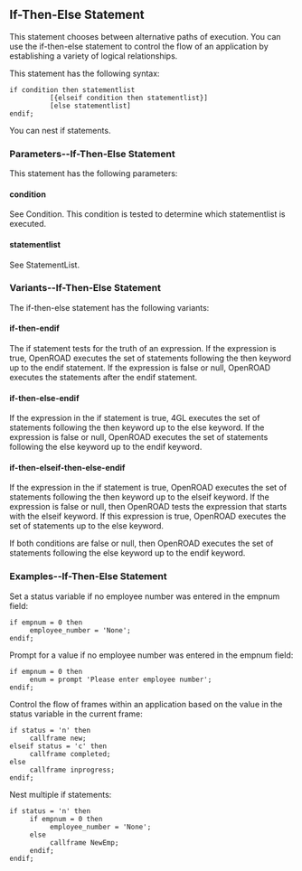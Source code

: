 ## If-Then-Else Statement

This statement chooses between alternative paths of execution. You can use the if-then-else statement to control the flow of an application by establishing a variety of logical relationships.

This statement has the following syntax:
```
if condition then statementlist
          [{elseif condition then statementlist}]
          [else statementlist]
endif;
```
You can nest if statements.

### Parameters--If-Then-Else Statement

This statement has the following parameters:

#### condition

See Condition. This condition is tested to determine which statementlist is executed.

#### statementlist

See StatementList.

### Variants--If-Then-Else Statement

The if-then-else statement has the following variants:

#### if-then-endif

The if statement tests for the truth of an expression. If the expression is true, OpenROAD executes the set of statements following the then keyword up to the endif statement. If the expression is false or null, OpenROAD executes the statements after the endif statement.

#### if-then-else-endif

If the expression in the if statement is true, 4GL executes the set of statements following the then keyword up to the else keyword. If the expression is false or null, OpenROAD executes the set of statements following the else keyword up to the endif keyword.

#### if-then-elseif-then-else-endif

If the expression in the if statement is true, OpenROAD executes the set of statements following the then keyword up to the elseif keyword. If the expression is false or null, then OpenROAD tests the expression that starts with the elseif keyword. If this expression is true, OpenROAD executes the set of statements up to the else keyword.

If both conditions are false or null, then OpenROAD executes the set of statements following the else keyword up to the endif keyword.

### Examples--If-Then-Else Statement

Set a status variable if no employee number was entered in the empnum field:
```
if empnum = 0 then
     employee_number = 'None';
endif;
```
Prompt for a value if no employee number was entered in the empnum field:
```
if empnum = 0 then
     enum = prompt 'Please enter employee number';
endif;
```
Control the flow of frames within an application based on the value in the status variable in the current frame:
```
if status = 'n' then
     callframe new;
elseif status = 'c' then
     callframe completed;
else
     callframe inprogress;
endif;
```
Nest multiple if statements:
```
if status = 'n' then
     if empnum = 0 then
          employee_number = 'None';
     else
          callframe NewEmp;
     endif;
endif;

```
